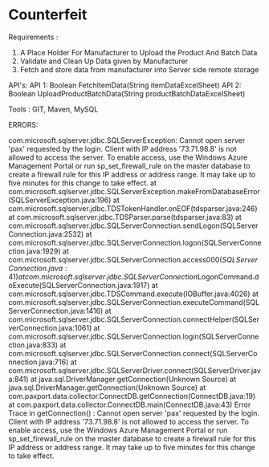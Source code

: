 # Counterfeit

Requirements :
1. A Place Holder For Manufacturer to Upload the Product And Batch Data
2. Validate and Clean Up Data given by Manufacturer
3. Fetch and store data from manufacturer into Server side remote storage

API's:
API 1: Boolean FetchItemData(String itemDataExcelSheet)
API 2: Boolean UploadProductBatchData(String productBatchDataExcelSheet)


Tools :
GIT, Maven, MySQL


ERRORS:

com.microsoft.sqlserver.jdbc.SQLServerException: Cannot open server 'pax' requested by the login. Client with IP address '73.71.98.8' is not allowed to access the server.  To enable access, use the Windows Azure Management Portal or run sp_set_firewall_rule on the master database to create a firewall rule for this IP address or address range.  It may take up to five minutes for this change to take effect.
	at com.microsoft.sqlserver.jdbc.SQLServerException.makeFromDatabaseError(SQLServerException.java:196)
	at com.microsoft.sqlserver.jdbc.TDSTokenHandler.onEOF(tdsparser.java:246)
	at com.microsoft.sqlserver.jdbc.TDSParser.parse(tdsparser.java:83)
	at com.microsoft.sqlserver.jdbc.SQLServerConnection.sendLogon(SQLServerConnection.java:2532)
	at com.microsoft.sqlserver.jdbc.SQLServerConnection.logon(SQLServerConnection.java:1929)
	at com.microsoft.sqlserver.jdbc.SQLServerConnection.access$000(SQLServerConnection.java:41)
	at com.microsoft.sqlserver.jdbc.SQLServerConnection$LogonCommand.doExecute(SQLServerConnection.java:1917)
	at com.microsoft.sqlserver.jdbc.TDSCommand.execute(IOBuffer.java:4026)
	at com.microsoft.sqlserver.jdbc.SQLServerConnection.executeCommand(SQLServerConnection.java:1416)
	at com.microsoft.sqlserver.jdbc.SQLServerConnection.connectHelper(SQLServerConnection.java:1061)
	at com.microsoft.sqlserver.jdbc.SQLServerConnection.login(SQLServerConnection.java:833)
	at com.microsoft.sqlserver.jdbc.SQLServerConnection.connect(SQLServerConnection.java:716)
	at com.microsoft.sqlserver.jdbc.SQLServerDriver.connect(SQLServerDriver.java:841)
	at java.sql.DriverManager.getConnection(Unknown Source)
	at java.sql.DriverManager.getConnection(Unknown Source)
	at com.paxport.data.collector.ConnectDB.getConnection(ConnectDB.java:19)
	at com.paxport.data.collector.ConnectDB.main(ConnectDB.java:43)
Error Trace in getConnection() : Cannot open server 'pax' requested by the login. Client with IP address '73.71.98.8' is not allowed to access the server.  To enable access, use the Windows Azure Management Portal or run sp_set_firewall_rule on the master database to create a firewall rule for this IP address or address range.  It may take up to five minutes for this change to take effect.

